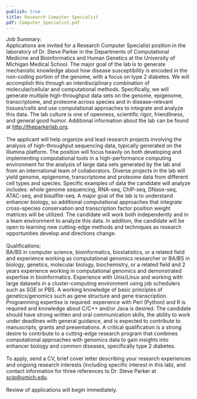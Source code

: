 ```yaml
---
publish: true
title: Research Computer Specialist
pdf: Computer_Specialist.pdf
---
```


<p>
Job Summary:
<br>
Applications are invited for a Research Computer Specialist position in the laboratory of Dr. Steve Parker in the Departments of Computational Medicine and Bioinformatics and Human Genetics at the University of Michigan Medical School. The major goal of the lab is to generate mechanistic knowledge about how disease susceptibility is encoded in the non-coding portion of the genome, with a focus on type 2 diabetes. We will accomplish this through an interdisciplinary combination of molecular/cellular and computational methods. Specifically, we will generate multiple high-throughput data sets on the genome, epigenome, transcriptome, and proteome across species and in disease-relevant tissues/cells and use computational approaches to integrate and analyze this data. The lab culture is one of openness, scientific rigor, friendliness, and general good humor. Additional information about the lab can be found at <a href="http://theparkerlab.org" target="_blank">http://theparkerlab.org</a>.
<br>
<br>
The applicant will help organize and lead research projects involving the analysis of high-throughput sequencing data, typically generated on the Illumina platform. The position will focus heavily on both developing and implementing computational tools in a high-performance computing environment for the analysis of large data sets generated by the lab and from an international team of collaborators. Diverse projects in the lab will yield genome, epigenome, transcriptome and proteome data from different cell types and species. Specific examples of data the candidate will analyze includes: whole genome sequencing, RNA-seq, ChIP-seq, DNase-seq, ATAC-seq, and bisulfite-seq. A major goal of the lab is to understand enhancer biology, so additional computational approaches that integrate cross-species conservation and transcription factor position weight matrices will be utilized. The candidate will work both independently and in a team environment to analyze this data. In addition, the candidate will be open to learning new cutting-edge methods and techniques as research opportunities develop and directions change.
<br>
<br>
Qualifications:
<br>
BA/BS in computer science, bioinformatics, biostatistics, or a related field and experience working as computational genomics researcher or BA/BS in biology, genetics, molecular biology, biochemistry, or a related field and 2 years experience working in computational genomics and demonstrated expertise in bioinformatics. Experience with Unix/Linux and working with large datasets in a cluster-computing environment using job schedulers such as SGE or PBS. A working knowledge of basic principles of genetics/genomics such as gene structure and gene transcription. Programming expertise is required: experience with Perl (Python) and R is required and knowledge about C/C++ and/or Java is desired. The candidate should have strong written and oral communication skills, the ability to work under deadlines with general guidance, and is expected to contribute to manuscripts, grants and presentations. A critical qualification is a strong desire to contribute to a cutting-edge research program that combines computational approaches with genomics data to gain insights into enhancer biology and common diseases, specifically type 2 diabetes.
<br>
<br>
To apply, send a CV, brief cover letter describing your research experiences and ongoing research interests (including specific interest in this lab), and contact information for three references to Dr. Steve Parker at <a href="mailto:scjp@umich.edu">scjp@umich.edu</a>.
<br>
<br>
Review of applications will begin immediately.
</p>
